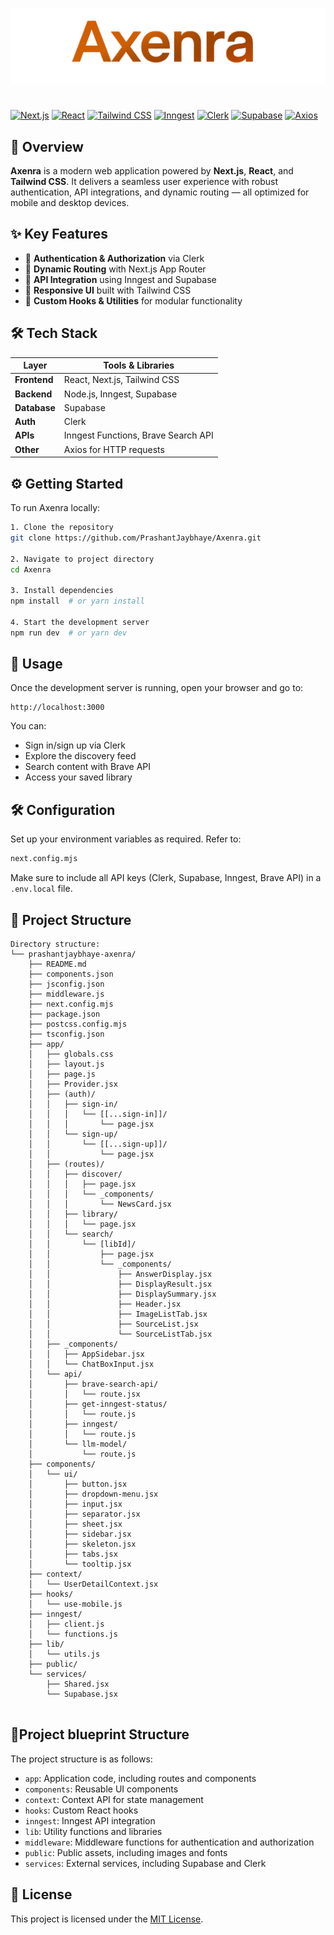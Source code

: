 ![Axenra Logo](https://raw.githubusercontent.com/PrashantJaybhaye/Axenra/main/public/raw1.png)

#

[![Next.js](https://img.shields.io/badge/Next.js-111827?style=for-the-badge&logo=next.js&logoColor=white)](https://nextjs.org/) 
[![React](https://img.shields.io/badge/React-0D1117?style=for-the-badge&logo=react&logoColor=61DAFB)](https://reactjs.org/) 
[![Tailwind CSS](https://img.shields.io/badge/Tailwind_CSS-38BDF8?style=for-the-badge&logo=tailwind-css&logoColor=white)](https://tailwindcss.com/) 
[![Inngest](https://img.shields.io/badge/Inngest-1F2937?style=for-the-badge&logo=inngest&logoColor=white)](https://www.inngest.com/) 
[![Clerk](https://img.shields.io/badge/Clerk-3B82F6?style=for-the-badge&logo=clerk&logoColor=white)](https://www.clerk.dev/) 
[![Supabase](https://img.shields.io/badge/Supabase-3ECF8E?style=for-the-badge&logo=supabase&logoColor=white)](https://supabase.com/) 
[![Axios](https://img.shields.io/badge/Axios-5A29E4?style=for-the-badge&logo=axios&logoColor=white)](https://axios-http.com/)




## 📖 Overview

**Axenra** is a modern web application powered by **Next.js**, **React**, and **Tailwind CSS**. It delivers a seamless user experience with robust authentication, API integrations, and dynamic routing — all optimized for mobile and desktop devices.


## ✨ Key Features

* 🔐 **Authentication & Authorization** via Clerk
* 🧭 **Dynamic Routing** with Next.js App Router
* 🔄 **API Integration** using Inngest and Supabase
* 📱 **Responsive UI** built with Tailwind CSS
* 📡 **Custom Hooks & Utilities** for modular functionality

## 🛠️ Tech Stack

| Layer        | Tools & Libraries                   |
| ------------ | ----------------------------------- |
| **Frontend** | React, Next.js, Tailwind CSS        |
| **Backend**  | Node.js, Inngest, Supabase          |
| **Database** | Supabase                            |
| **Auth**     | Clerk                               |
| **APIs**     | Inngest Functions, Brave Search API |
| **Other**    | Axios for HTTP requests             |


## ⚙️ Getting Started

To run Axenra locally:

```bash
1. Clone the repository
git clone https://github.com/PrashantJaybhaye/Axenra.git

2. Navigate to project directory
cd Axenra

3. Install dependencies
npm install  # or yarn install

4. Start the development server
npm run dev  # or yarn dev
```


## 🧭 Usage

Once the development server is running, open your browser and go to:

```
http://localhost:3000
```

You can:

* Sign in/sign up via Clerk
* Explore the discovery feed
* Search content with Brave API
* Access your saved library

## 🛠 Configuration

Set up your environment variables as required. Refer to:

```bash
next.config.mjs
```

Make sure to include all API keys (Clerk, Supabase, Inngest, Brave API) in a `.env.local` file.

## 🧩 Project Structure

```
Directory structure:
└── prashantjaybhaye-axenra/
    ├── README.md
    ├── components.json
    ├── jsconfig.json
    ├── middleware.js
    ├── next.config.mjs
    ├── package.json
    ├── postcss.config.mjs
    ├── tsconfig.json
    ├── app/
    │   ├── globals.css
    │   ├── layout.js
    │   ├── page.js
    │   ├── Provider.jsx
    │   ├── (auth)/
    │   │   ├── sign-in/
    │   │   │   └── [[...sign-in]]/
    │   │   │       └── page.jsx
    │   │   └── sign-up/
    │   │       └── [[...sign-up]]/
    │   │           └── page.jsx
    │   ├── (routes)/
    │   │   ├── discover/
    │   │   │   ├── page.jsx
    │   │   │   └── _components/
    │   │   │       └── NewsCard.jsx
    │   │   ├── library/
    │   │   │   └── page.jsx
    │   │   └── search/
    │   │       └── [libId]/
    │   │           ├── page.jsx
    │   │           └── _components/
    │   │               ├── AnswerDisplay.jsx
    │   │               ├── DisplayResult.jsx
    │   │               ├── DisplaySummary.jsx
    │   │               ├── Header.jsx
    │   │               ├── ImageListTab.jsx
    │   │               ├── SourceList.jsx
    │   │               └── SourceListTab.jsx
    │   ├── _components/
    │   │   ├── AppSidebar.jsx
    │   │   └── ChatBoxInput.jsx
    │   └── api/
    │       ├── brave-search-api/
    │       │   └── route.jsx
    │       ├── get-inngest-status/
    │       │   └── route.js
    │       ├── inngest/
    │       │   └── route.js
    │       └── llm-model/
    │           └── route.js
    ├── components/
    │   └── ui/
    │       ├── button.jsx
    │       ├── dropdown-menu.jsx
    │       ├── input.jsx
    │       ├── separator.jsx
    │       ├── sheet.jsx
    │       ├── sidebar.jsx
    │       ├── skeleton.jsx
    │       ├── tabs.jsx
    │       └── tooltip.jsx
    ├── context/
    │   └── UserDetailContext.jsx
    ├── hooks/
    │   └── use-mobile.js
    ├── inngest/
    │   ├── client.js
    │   └── functions.js
    ├── lib/
    │   └── utils.js
    ├── public/
    └── services/
        ├── Shared.jsx
        └── Supabase.jsx
        
```

## 🐾Project blueprint Structure
The project structure is as follows:
* `app`: Application code, including routes and components
* `components`: Reusable UI components
* `context`: Context API for state management
* `hooks`: Custom React hooks
* `inngest`: Inngest API integration
* `lib`: Utility functions and libraries
* `middleware`: Middleware functions for authentication and authorization
* `public`: Public assets, including images and fonts
* `services`: External services, including Supabase and Clerk


## 📜 License
This project is licensed under the [MIT License](./LICENSE).
